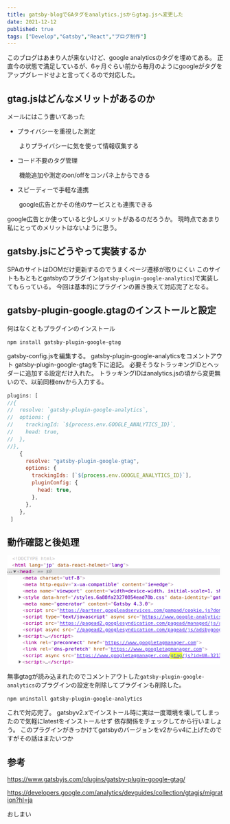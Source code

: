 ```yaml
---
title: gatsby-blogでGAタグをanalytics.jsからgtag.jsへ変更した
date: 2021-12-12
published: true
tags: ["Develop","Gatsby","React","ブログ制作"]
---
```




このブログはあまり人が来ないけど、google analyticsのタグを埋めてある。
正直今の状態で満足しているが、6ヶ月ぐらい前から毎月のようにgoogleがタグをアップグレードせよと言ってくるので対応した。

## gtag.jsはどんなメリットがあるのか

メールにはこう書いてあった

- プライバシーを重視した測定

  ​	よりプライバシーに気を使って情報収集する

- コード不要のタグ管理

  ​	機能追加や測定のon/offをコンパネ上からできる

- スピーディーで手軽な連携

  ​	google広告とかその他のサービスとも連携できる


google広告とか使っていると少しメリットがあるのだろうか。
現時点であまり私にとってのメリットはないように思う。



## gatsby.jsにどうやって実装するか

SPAのサイトはDOMだけ更新するのでうまくページ遷移が取りにくい
このサイトももともとgatsbyのプラグイン(`gatsby-plugin-google-analytics`)で実装してもらっている。
今回は基本的にプラグインの置き換えて対応完了となる。

## gatsby-plugin-google.gtagのインストールと設定

何はなくともプラグインのインストール

```shell
npm install gatsby-plugin-google-gtag
```

gatsby-config.jsを編集する。
gatsby-plugin-google-analyticsをコメントアウト
gatsby-plugin-google-gtagを下に追記。
必要そうなトラッキングIDとヘッダーに追加する設定だけ入れた。
トラッキングIDはanalytics.jsの頃から変更無いので、以前同様envから入力する。

```js
plugins: [
//{
//  resolve: `gatsby-plugin-google-analytics`,
//  options: {
//    trackingId: `${process.env.GOOGLE_ANALYTICS_ID}`,
//    head: true,
//  },
//},
	{
      resolve: "gatsby-plugin-google-gtag",
      options: {
        trackingIds: [`${process.env.GOOGLE_ANALYTICS_ID}`],
        pluginConfig: {
          head: true,
        },
      },
    },
 ]
```


## 動作確認と後処理

![Screenshot from 2021-12-12 22-47-46](../image/p22/Screenshotfrom2021-12-1222-47-46.png)

無事gtagが読み込まれたのでコメントアウトした`gatsby-plugin-google-analytics`のプラグインの設定を削除してプラグインも削除した。

```shell
npm uninstall gatsby-plugin-google-analytics
```

これで対応完了。
gatsbyv2.xでインストール時に実は一度環境を壊してしまったので気軽にlatestをインストールせず
依存関係をチェックしてから行いましょう。
このプラグインがきっかけてgatsbyのバージョンをv2からv4に上げたのですがその話はまたいつか

## 参考

https://www.gatsbyjs.com/plugins/gatsby-plugin-google-gtag/

https://developers.google.com/analytics/devguides/collection/gtagjs/migration?hl=ja


おしまい